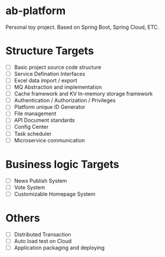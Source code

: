 # ab-platform
Personal toy project. Based on Spring Boot, Spring Cloud, ETC.

# Structure Targets
- [ ] Basic project source code structure
- [ ] Service Defination Interfaces
- [ ] Excel data import / export
- [ ] MQ Abstraction and implementation
- [ ] Cache framework and KV In-memory storage framework
- [ ] Authentication / Authorization / Privileges
- [ ] Platform unique ID Generator
- [ ] File management
- [ ] API Document standards
- [ ] Config Center
- [ ] Task scheduler
- [ ] Microservice communication

# Business logic Targets
- [ ] News Publish System
- [ ] Vote System
- [ ] Customizable Homepage System

# Others
- [ ] Distributed Transaction
- [ ] Auto load test on Cloud
- [ ] Application packaging and deploying
